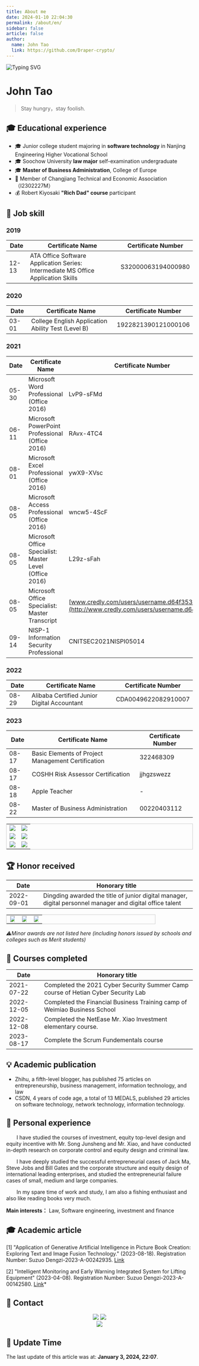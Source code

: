 ```yaml
---
title: About me
date: 2024-01-10 22:04:30
permalink: /about/en/
sidebar: false
article: false
author:
  name: John Tao
  link: https://github.com/Draper-crypto/
---
```

![Typing SVG](https://readme-typing-svg.demolab.com?font=Merriweather&size=30&pause=1000&multiline=true&width=688&height=88&lines=Hello!+%F0%9F%91%8B%F0%9F%91%8B%F0%9F%91%8B+I'm+John+Tao.;%E2%80%9CStay+hungry%EF%BC%8Cstay+foolish.%E2%80%9D)

# John Tao

> Stay hungry，stay foolish.

## 🎓 Educational experience

- 🎓 Junior college student majoring in **software technology** in Nanjing Engineering Higher Vocational School
- 🎓 Soochow University **law major** self-examination undergraduate
- 🎓 **Master of Business Administration**, College of Europe
- 🔭 Member of Changjiang Technical and Economic Association（I2302227M）
- 💰 Robert Kiyosaki **"Rich Dad" course** participant

## 💼 Job skill

### 2019

| Date  | Certificate Name                                             | Certificate Number |
| ----- | ------------------------------------------------------------ | ------------------ |
| 12-13 | ATA Office Software Application Series: Intermediate MS Office Application Skills | S32000063194000980 |

### 2020

| Date  | Certificate Name                                   | Certificate Number  |
| ----- | -------------------------------------------------- | ------------------- |
| 03-01 | College English Application Ability Test (Level B) | 1922821390121000106 |

### 2021

| Date  | Certificate Name                                        | Certificate Number                                           |
| ----- | ------------------------------------------------------- | ------------------------------------------------------------ |
| 05-30 | Microsoft Word Professional (Office 2016)               | LvP9-sFMd                                                    |
| 06-11 | Microsoft PowerPoint Professional (Office 2016)         | RAvx-4TC4                                                    |
| 08-01 | Microsoft Excel Professional (Office 2016)              | ywX9-XVsc                                                    |
| 08-05 | Microsoft Access Professional (Office 2016)             | wncw5-4ScF                                                   |
| 08-05 | Microsoft Office Specialist: Master Level (Office 2016) | L29z-sFah                                                    |
| 08-05 | Microsoft Office Specialist: Master Transcript          | [www.credly.com/users/username.d64f3534](http://www.credly.com/users/username.d64f3534) |
| 09-14 | NISP-1 Information Security Professional                | CNITSEC2021NISPⅠ05014                                        |

### 2022

| Date  | Certificate Name                            | Certificate Number  |
| ----- | ------------------------------------------- | ------------------- |
| 08-29 | Alibaba Certified Junior Digital Accountant | CDA0049622082910007 |

### 2023

| Date  | Certificate Name                                   | Certificate Number |
| ----- | -------------------------------------------------- | ------------------ |
| 08-17 | Basic Elements of Project Management Certification | 322468309          |
| 08-17 | COSHH Risk Assessor Certification                  | jjhgzswezz         |
| 08-18 | Apple Teacher                                      | -                  |
| 08-22 | Master of Business Administration                  | 00220403112        |

<table style="border: 1px solid #ccc; width: 100%;" align="center">
    <tr>
        <td style="width: 50%; text-align: center;"><img src="https://typora-img-1301299232.cos.ap-shanghai.myqcloud.com/img/202308261355288.png" style="max-width: 100%; height: auto;"></td>
        <td style="width: 50%; text-align: center;"><img src="https://typora-img-1301299232.cos.ap-shanghai.myqcloud.com/img/202308261410215.PNG" style="max-width: 100%; height: auto;"></td>
    </tr>
    <tr>
        <td style="width: 50%; text-align: center;"><img src="https://typora-img-1301299232.cos.ap-shanghai.myqcloud.com/img/202308261405222.jpg" style="max-width: 100%; height: auto;"></td>
        <td style="width: 50%; text-align: center;"><img src="https://typora-img-1301299232.cos.ap-shanghai.myqcloud.com/img/202308261358739.png" style="max-width: 100%; height: auto;"></td>
    </tr>
    <tr>
        <td style="width: 50%; text-align: center;"><img src="https://typora-img-1301299232.cos.ap-shanghai.myqcloud.com/img/202308261412227.PNG" style="max-width: 100%; height: auto;"></td>
        <td style="width: 50%; text-align: center;"><img src="https://typora-img-1301299232.cos.ap-shanghai.myqcloud.com/img/202308261415955.jpg" style="max-width: 100%; height: auto;"></td>
    </tr>
</table>

## 🏆 Honor received

| Date       | Honorary title                                               |
| ---------- | ------------------------------------------------------------ |
| 2022-09-01 | Dingding awarded the title of junior digital manager, digital personnel manager and digital office talent |

<table style="border: 1px solid #ccc; width: 80%;" align="center">
    <tr>
        <td style="width: 33.33%; text-align: center;"><img src="https://typora-img-1301299232.cos.ap-shanghai.myqcloud.com/img/202308262029780.PNG" style="max-width: 80%; height: auto;"></td>
        <td style="width: 33.33%; text-align: center;"><img src="https://typora-img-1301299232.cos.ap-shanghai.myqcloud.com/img/202308262029975.PNG" style="max-width: 80%; height: auto;"></td>
        <td style="width: 33.33%; text-align: center;"><img src="https://typora-img-1301299232.cos.ap-shanghai.myqcloud.com/img/202308262030965.PNG" style="max-width: 80%; height: auto;"></td>
    </tr>
</table>

*⚠Minor awards are not listed here (including honors issued by schools and colleges such as Merit students)*

## 📙 Courses completed

| Date       | Honorary title                                               |
| ---------- | ------------------------------------------------------------ |
| 2021-07-22 | Completed the 2021 Cyber Security Summer Camp course of Hetian Cyber Security Lab |
| 2022-12-05 | Completed the Financial Business Training camp of Weimiao Business School |
| 2022-12-08 | Completed the NetEase Mr. Xiao Investment elementary course. |
| 2023-08-17 | Complete the Scrum Fundementals course                       |

## 💡 Academic publication

- Zhihu, a fifth-level blogger, has published 75 articles on entrepreneurship, business management, information technology, and law
- CSDN, 4 years of code age, a total of 13 MEDALS, published 29 articles on software technology, network technology, information technology.

## 🚀 Personal experience

&emsp;&emsp;I have studied the courses of investment, equity top-level design and equity incentive with Mr. Song Junsheng and Mr. Xiao, and have conducted in-depth research on corporate control and equity design and criminal law.

&emsp;&emsp;I have deeply studied the successful entrepreneurial cases of Jack Ma, Steve Jobs and Bill Gates and the corporate structure and equity design of international leading enterprises, and studied the entrepreneurial failure cases of small, medium and large companies.

&emsp;&emsp;In my spare time of work and study, I am also a fishing enthusiast and also like reading books very much.

**Main interests：** Law, Software engineering, investment and finance

## 🎓 Academic article

[1] "Application of Generative Artificial Intelligence in Picture Book Creation: Exploring Text and Image Fusion Technology." (2023-08-18). Registration Number: Suzuo Dengzi-2023-A-00242935. [Link](https://jscopyright.cn/jsuser/user/wx/certificate-detail?serialNum=202309Z1100031119)

[2] "Intelligent Monitoring and Early Warning Integrated System for Lifting Equipment" (2023-04-08). Registration Number: Suzuo Dengzi-2023-A-00142580. [Link](https://jscopyright.cn/jsuser/user/wx/certificate-detail?serialNum=202306Z1100025731)*

## 🔗 Contact

<div align="center">
	<td>
		<tr>
    		<a href="https://blog.csdn.net/Suprman88"><img src="https://img.shields.io/badge/CSDN-论坛-c32136" /></a>
    	</tr>
    	<tr>
    		<a href="https://www.zhihu.com/people/draper-crypto"><img src="https://img.shields.io/badge/Zhihu-知乎-blue" /></a>
		</tr>
	</td>
	<br>
	<td>
		<tr>
			<img src="https://stats.justsong.cn/api/csdn?id=Suprman88&theme=light&lang=zh-CN" />
		</tr>
	</td>
</div>

## 📅 Update Time

The last update of this article was at: **January 3, 2024, 22:07**.
